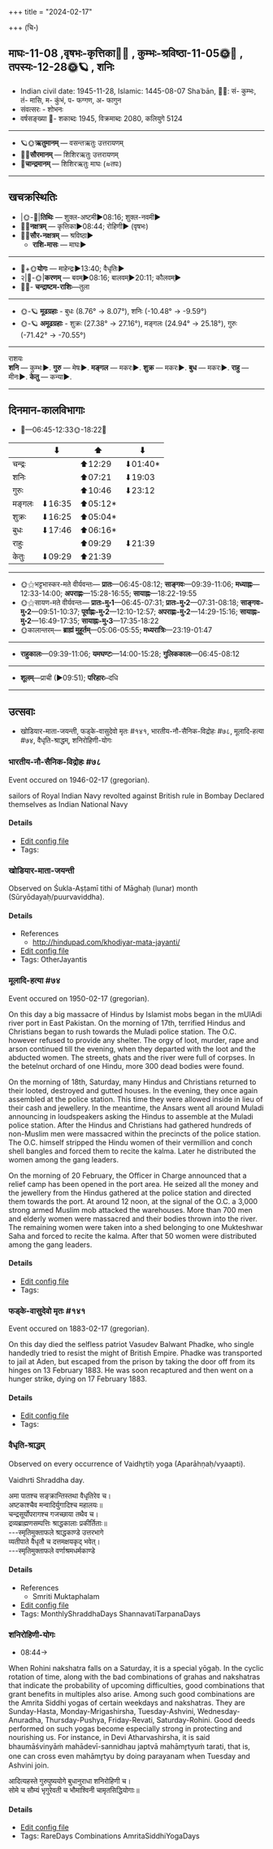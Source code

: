 +++
title = "2024-02-17"

+++
(चि॰)
## माघः-11-08  ,वृषभः-कृत्तिका🌛🌌  ,  कुम्भः-श्रविष्ठा-11-05🌞🌌  ,  तपस्यः-12-28🌞🪐  , शनिः
- Indian civil date: 1945-11-28, Islamic: 1445-08-07 Shaʿbān, 🌌🌞: सं- कुम्भः, तं- मासि, म- कुंभं, प- फग्गण, अ- फागुन
- संवत्सरः - शोभनः
- वर्षसङ्ख्या 🌛- शकाब्दः 1945, विक्रमाब्दः 2080, कलियुगे 5124
___________________
- 🪐🌞**ऋतुमानम्** — वसन्तऋतुः उत्तरायणम्
- 🌌🌞**सौरमानम्** — शिशिरऋतुः उत्तरायणम्
- 🌛**चान्द्रमानम्** — शिशिरऋतुः माघः (≈तपः)
___________________


## खचक्रस्थितिः
- |🌞-🌛|**तिथिः** — शुक्ल-अष्टमी►08:16; शुक्ल-नवमी►  
- 🌌🌛**नक्षत्रम्** — कृत्तिका►08:44; रोहिणी► (वृषभः)  
- 🌌🌞**सौर-नक्षत्रम्** — श्रविष्ठा►  
  - **राशि-मासः** — माघः► 
___________________
- 🌛+🌞**योगः** — माहेन्द्रः►13:40; वैधृतिः►  
- २|🌛-🌞|**करणम्** — बवम्►08:16; बालवम्►20:11; कौलवम्►  
- 🌌🌛- **चन्द्राष्टम-राशिः**—तुला  
___________________
- 🌞-🪐 **मूढग्रहाः** - बुधः (8.76° → 8.07°), शनिः (-10.48° → -9.59°)
- 🌞-🪐 **अमूढग्रहाः** - शुक्रः (27.38° → 27.16°), मङ्गलः (24.94° → 25.18°), गुरुः (-71.42° → -70.55°)
___________________
राशयः  
**शनि** — कुम्भः►. **गुरु** — मेषः►. **मङ्गल** — मकरः►. **शुक्र** — मकरः►. **बुध** — मकरः►. **राहु** — मीनः►. **केतु** — कन्या►. 
___________________


## दिनमान-कालविभागाः
- 🌅—06:45-12:33🌞-18:22🌇  

|      |⬇     |⬆     |⬇     |
|------|-----|-----|------|
|चन्द्रः|     |⬆12:29 |⬇01:40*|
|शनिः   |     |⬆07:21 |⬇19:03 |
|गुरुः  |     |⬆10:46 |⬇23:12 |
|मङ्गलः |⬇16:35 |⬆05:12*|     |
|शुक्रः |⬇16:25 |⬆05:04*|     |
|बुधः   |⬇17:46 |⬆06:16*|     |
|राहुः  |     |⬆09:29 |⬇21:39 |
|केतुः  |⬇09:29 |⬆21:39 |     |
___________________
- 🌞⚝भट्टभास्कर-मते वीर्यवन्तः— **प्रातः**—06:45-08:12; **साङ्गवः**—09:39-11:06; **मध्याह्नः**—12:33-14:00; **अपराह्णः**—15:28-16:55; **सायाह्नः**—18:22-19:55  
- 🌞⚝सायण-मते वीर्यवन्तः— **प्रातः-मु॰1**—06:45-07:31; **प्रातः-मु॰2**—07:31-08:18; **साङ्गवः-मु॰2**—09:51-10:37; **पूर्वाह्णः-मु॰2**—12:10-12:57; **अपराह्णः-मु॰2**—14:29-15:16; **सायाह्नः-मु॰2**—16:49-17:35; **सायाह्नः-मु॰3**—17:35-18:22  
- 🌞कालान्तरम्— **ब्राह्मं मुहूर्तम्**—05:06-05:55; **मध्यरात्रिः**—23:19-01:47  
___________________
- **राहुकालः**—09:39-11:06; **यमघण्टः**—14:00-15:28; **गुलिककालः**—06:45-08:12  
___________________
- **शूलम्**—प्राची (►09:51); **परिहारः**–दधि  
___________________

## उत्सवाः
- खोडियार-माता-जयन्ती, फड्के-वासुदेवो मृतः #१४१, भारतीय-नौ-सैनिक-विद्रोहः #७८, मूलादि-हत्या #७४, वैधृति-श्राद्धम्, शनिरोहिणी-योगः
### भारतीय-नौ-सैनिक-विद्रोहः #७८

Event occured on 1946-02-17 (gregorian). 

sailors of Royal Indian Navy revolted against British rule in Bombay Declared themselves as Indian National Navy

#### Details
- [Edit config file](https://github.com/jyotisham/adyatithi/blob/master/mahApuruSha/xatra-later/gregorian/day/02/17/bhAratIya-nau-sainika-vidrohaH.toml)
- Tags: 


### खोडियार-माता-जयन्ती

Observed on Śukla-Aṣṭamī tithi of Māghaḥ (lunar) month (Sūryōdayaḥ/puurvaviddha). 



#### Details
- References
  - http://hindupad.com/khodiyar-mata-jayanti/
- [Edit config file](https://github.com/jyotisham/adyatithi/blob/master/devatA/shakti/lunar_month/tithi/11/08/khODiyAra~mAtA~jayantI.toml)
- Tags: OtherJayantis


### मूलादि-हत्या #७४

Event occured on 1950-02-17 (gregorian). 

On this day a big massacre of Hindus by Islamist mobs began in the mUlAdi river port in East Pakistan. On the morning of 17th, terrified Hindus and Christians began to rush towards the Muladi police station. The O.C. however refused to provide any shelter. The orgy of loot, murder, rape and arson continued till the evening, when they departed with the loot and the abducted women. The streets, ghats and the river were full of corpses. In the betelnut orchard of one Hindu, more 300 dead bodies were found.

On the morning of 18th, Saturday, many Hindus and Christians returned to their looted, destroyed and gutted houses. In the evening, they once again assembled at the police station. This time they were allowed inside in lieu of their cash and jewellery. In the meantime, the Ansars went all around Muladi announcing in loudspeakers asking the Hindus to assemble at the Muladi police station. After the Hindus and Christians had gathered hundreds of non-Muslim men were massacred within the precincts of the police station.  The O.C. himself stripped the Hindu women of their vermillion and conch shell bangles and forced them to recite the kalma. Later he distributed the women among the gang leaders.

On the morning of 20 February, the Officer in Charge announced that a relief camp has been opened in the port area. He seized all the money and the jewellery from the Hindus gathered at the police station and directed them towards the port. At around 12 noon, at the signal of the O.C. a 3,000 strong armed Muslim mob attacked the warehouses. More than 700 men and elderly women were massacred and their bodies thrown into the river. The remaining women were taken into a shed belonging to one Mukteshwar Saha and forced to recite the kalma. After that 50 women were distributed among the gang leaders.

#### Details
- [Edit config file](https://github.com/jyotisham/adyatithi/blob/master/mahApuruSha/xatra-later/gregorian/day/02/17/mUlAdi-hatyA.toml)
- Tags: 


### फड्के-वासुदेवो मृतः #१४१

Event occured on 1883-02-17 (gregorian). 

On this day died the selfless patriot Vasudev Balwant Phadke, who single handedly tried to resist the might of British Empire. Phadke was transported to jail at Aden, but escaped from the prison by taking the door off from its hinges on 13 February 1883. He was soon recaptured and then went on a hunger strike, dying on 17 February 1883.

#### Details
- [Edit config file](https://github.com/jyotisham/adyatithi/blob/master/mahApuruSha/xatra-later/gregorian/day/02/17/phaDke-vAsudevo_mRtaH.toml)
- Tags: 


### वैधृति-श्राद्धम्

Observed on every occurrence of Vaidhr̥tiḥ yoga (Aparāhṇaḥ/vyaapti). 

Vaidhrti Shraddha day.

अमा पातश्च सङ्क्रान्तिस्तथा वैधृतिरेव च।  
अष्टकाश्चैव मन्वादिर्युगादिश्च महालयः॥  
चन्द्रसूर्योपरागश्च गजच्छाया तथैव च।  
द्रव्यब्राह्मणसम्पत्तिः श्राद्धकालाः प्रकीर्तिताः॥  
---स्मृतिमुक्ताफले श्राद्धकाण्डे उत्तरभागे  
व्यतीपाते वैधृतौ च दत्तमक्षयकृद् भवेत्।  
---स्मृतिमुक्ताफले वर्णाश्रमधर्मकाण्डे



#### Details
- References
  - Smriti Muktaphalam
- [Edit config file](https://github.com/jyotisham/adyatithi/blob/master/devatA/pitR/sidereal_solar_month/yoga/00/27/vaidhRti-zrAddham.toml)
- Tags: MonthlyShraddhaDays ShannavatiTarpanaDays


### शनिरोहिणी-योगः
- 08:44→



When Rohini nakshatra falls on a Saturday, it is a special yōgaḥ. In the cyclic rotation of time, along with the bad combinations of grahas and nakshatras that indicate the probability of upcoming difficulties, good combinations that grant benefits in multiples also arise. Among such good combinations are the Amrita Siddhi yogas of certain weekdays and nakshatras. They are Sunday-Hasta, Monday-Mrigashirsha, Tuesday-Ashvini, Wednesday-Anuradha, Thursday-Pushya, Friday-Revati, Saturday-Rohini. Good deeds performed on such yogas become especially strong in protecting and nourishing us.
For instance, in Devi Atharvashirsha, it is said bhaumāśvinyāṁ mahādevī-sannidhau japtvā mahāmr̥tyuṁ tarati, that is, one can cross even mahāmr̥tyu by doing parayanam when Tuesday and Ashvini join.

आदित्यहस्ते गुरुपुष्ययोगे बुधानुराधा शनिरोहिणी च।  
सोमे च सौम्यं भृगुरेवती च भौमाश्विनी चामृतसिद्धियोगाः॥



#### Details
- [Edit config file](https://github.com/jyotisham/adyatithi/blob/master/time_focus/amrita-siddhi/description_only/zanirOhiNI-yOgaH.toml)
- Tags: RareDays Combinations AmritaSiddhiYogaDays


